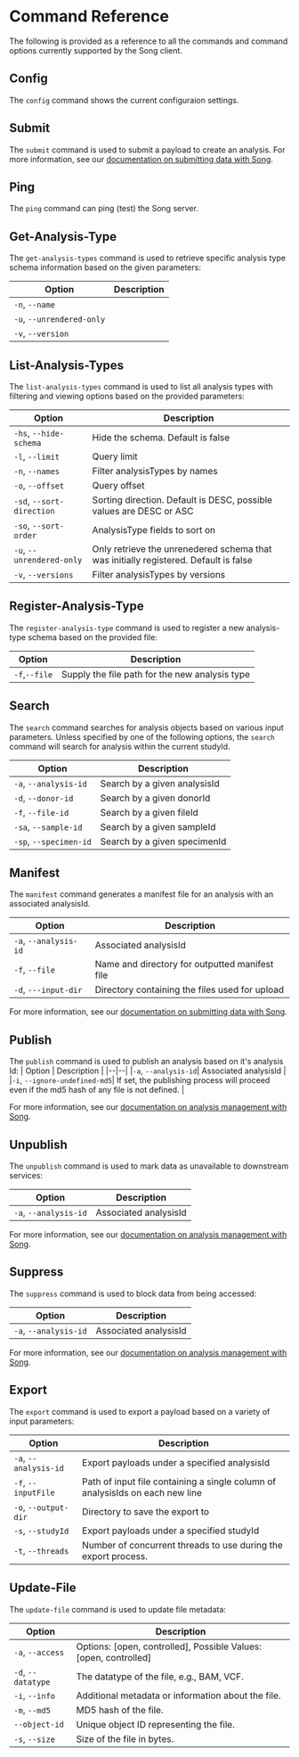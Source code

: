 # Command Reference

The following is provided as a reference to all the commands and command options currently supported by the Song client.

## Config

The `config` command shows the current configuraion settings.

## Submit

The `submit` command is used to submit a payload to create an analysis. For more information, see our <a href="/documentation/song/user/submit/" target="_blank" rel="noopener noreferrer">documentation on submitting data with Song</a>.

## Ping

The `ping` command can ping (test) the Song server.

## Get-Analysis-Type

The `get-analysis-types` command is used to retrieve specific analysis type schema information based on the given parameters:

| Option | Description |
|--|--|
|`-n`, `--name`||
|`-u`, `--unrendered-only`||
|`-v`, `--version`||

## List-Analysis-Types

The `list-analysis-types` command is used to list all analysis types with filtering and viewing options based on the provided parameters:

| Option | Description |
|--|--|
|`-hs`, `--hide-schema`|Hide the schema. Default is false|
|`-l`, `--limit`|Query limit|
|`-n`, `--names`|Filter analysisTypes by names|
|`-o`, `--offset`|Query offset|
|`-sd`, `--sort-direction`|Sorting direction. Default is DESC, possible values are DESC or ASC|
|`-so`, `--sort-order`|AnalysisType fields to sort on|
|`-u`, `--unrendered-only`|Only retrieve the unrenedered schema that was initially registered. Default is false|
|`-v`, `--versions`|Filter analysisTypes by versions|

## Register-Analysis-Type

The `register-analysis-type` command is used to register a new analysis-type schema based on the provided file:

| Option | Description |
|--|--|
|`-f`,`--file`| Supply the file path for the new analysis type |

## Search

The `search` command searches for analysis objects based on various input parameters. Unless specified by one of the following options, the `search` command will search for analysis within the current studyId.

| Option | Description |
|--|--|
|`-a`, `--analysis-id`|Search by a given analysisId|
|`-d`, `--donor-id`|Search by a given donorId|
|`-f`, `--file-id`|Search by a given fileId|
|`-sa`, `--sample-id`|Search by a given sampleId|
|`-sp`, `--specimen-id`|Search by a given specimenId|


## Manifest

The `manifest` command generates a manifest file for an analysis with an associated analysisId.

| Option | Description |
|--|--|
|`-a`, `--analysis-id`| Associated analysisId |
|`-f`, `--file`| Name and directory for outputted manifest file |
|`-d`, `---input-dir`| Directory containing the files used for upload |

For more information, see our <a href="/documentation/song/user/submit/" target="_blank" rel="noopener noreferrer">documentation on submitting data with Song</a>.

## Publish

The `publish` command is used to publish an analysis based on it's analysis Id:
| Option | Description |
|--|--|
|`-a`, `--analysis-id`| Associated analysisId |
|`-i`, `--ignore-undefined-md5`| If set, the publishing process will proceed even if the md5 hash of any file is not defined. |

 For more information, see our <a href="/documentation/song/admin/analysismanagement/" target="_blank" rel="noopener noreferrer">documentation on analysis management with Song</a>.

## Unpublish

The `unpublish` command is used to mark data as unavailable to downstream services:

| Option | Description |
|--|--|
|`-a`, `--analysis-id`| Associated analysisId |

For more information, see our <a href="/documentation/song/admin/analysismanagement/" target="_blank" rel="noopener noreferrer">documentation on analysis management with Song</a>.

## Suppress

The `suppress` command is used to block data from being accessed:

| Option | Description |
|--|--|
|`-a`, `--analysis-id`| Associated analysisId |

 For more information, see our <a href="/documentation/song/admin/analysismanagement/" target="_blank" rel="noopener noreferrer">documentation on analysis management with Song</a>.

## Export

The `export` command is used to export a payload based on a variety of input parameters:

| Option | Description |
|--|--|
|`-a`, `--analysis-id`| Export payloads under a specified analysisId |
|`-f`, `--inputFile`|Path of input file containing a single column of analysisIds on each new line|
|`-o`, `--output-dir`|Directory to save the export to|
|`-s`, `--studyId`| Export payloads under a specified studyId|
|`-t`, `--threads`| Number of concurrent threads to use during the export process. |

## Update-File

The `update-file` command is used to update file metadata:

| Option | Description |
|--|--|
|`-a`, `--access`| Options: [open, controlled], Possible Values: [open, controlled] |
|`-d`, `--datatype`| The datatype of the file, e.g., BAM, VCF. |
|`-i`, `--info`| Additional metadata or information about the file. |
|`-m`, `--md5`| MD5 hash of the file. |
|`--object-id`| Unique object ID representing the file. |
|`-s`, `--size`| Size of the file in bytes. |

